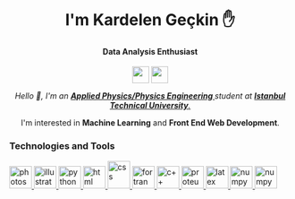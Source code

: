 
<div>
<h1 align="center" >I'm Kardelen Geçkin ✋</h1>

<h4 align="center" dir="auto">
   Data Analysis Enthusiast 
</h4>
</div>
<div>
<p align="center" dir="auto">
  <a href="https://www.linkedin.com/in/krgckn/" rel="nofollow">
    <img align="center" src="https://upload.wikimedia.org/wikipedia/commons/thumb/c/ca/LinkedIn_logo_initials.png/768px-LinkedIn_logo_initials.png" height="30" weight="40" style="max-width: 100%;"></a>
  <a href="mailto: kardelengeckin@gmail.com"><img align="center" src="https://upload.wikimedia.org/wikipedia/commons/thumb/7/7e/Gmail_icon_%282020%29.svg/512px-Gmail_icon_%282020%29.svg.png" height="30" width="30" style="max-width: 100%;"></a>
</p>
</div>
<div>
<p align="center" dir="auto"> 
  <em>
    Hello 🖖, 
    I'm an
    <a href="https://fizik.itu.edu.tr/en/home" rel="notfollow">
      <b> Applied Physics/Physics Engineering </b>
    </a>
    student at
    <a href="https://www.itu.edu.tr/en/homepage" rel="notfollow">
      <b>Istanbul Technical University</b>. 
    </a>
  </em>
 </p>
 <p align="center" dir="auto">
 I'm interested in <b>Machine Learning</b> and <b>Front End Web Development</b>.
 </p>
 </div>
 <div>
 <h3> Technologies and Tools</h3>
 <p align="left" dir="auto"> 
    <a href="https://www.adobe.com/tr/products/photoshop.html" rel="notfollow">
      <img src="https://upload.wikimedia.org/wikipedia/commons/9/92/Adobe_Photoshop_CS6_icon.svg" alt="photoshop" width="40" height="40" style="max-width: 100%;">
    </a>
    <a href="https://www.adobe.com/tr/products/illustrator.html" rel="notfollow">
      <img src="https://upload.wikimedia.org/wikipedia/commons/f/fb/Adobe_Illustrator_CC_icon.svg" alt="illustrator" width="40" height="40" style="max-width: 100%;">
    </a>
    <a href="https://www.python.org/" rel="notfollow">
      <img src="https://upload.wikimedia.org/wikipedia/commons/c/c3/Python-logo-notext.svg" alt="python" width="40" height="40" style="max-width: 100%;">
    </a>
    <a href="https://www.w3schools.com/html/" rel="notfollow">
      <img src="https://upload.wikimedia.org/wikipedia/commons/8/82/Devicon-html5-plain.svg" alt="html" width="40" height="40" style="max-width: 100%;">
    </a>
    <a href="https://www.w3.org/TR/CSS/#css" rel="notfollow">
      <img src="https://upload.wikimedia.org/wikipedia/commons/d/d5/CSS3_logo_and_wordmark.svg" alt="css" width="40" height="49" style="max-width: 100%;">
    </a>
    <a href="https://fortran-lang.org/" rel="notfollow">
      <img src="https://upload.wikimedia.org/wikipedia/commons/b/b8/Fortran_logo.svg" alt="fortran" width="40" height="40" style="max-width: 100%;">
    </a>
    <a href="https://isocpp.org/" rel="notfollow">
      <img src="https://upload.wikimedia.org/wikipedia/commons/1/18/ISO_C%2B%2B_Logo.svg" alt="c++" width="40" height="40" style="max-width: 100%;">
    </a>
    <a href="https://www.labcenter.com/" rel="notfollow">
      <img src="https://upload.wikimedia.org/wikipedia/en/5/5a/Proteus_Design_Suite_Atom_Logo.png" alt="proteus++" width="40" height="40" style="max-width: 100%;">
    </a> 
    <a href="https://www.latex-project.org/" rel="notfollow">
      <img src="https://upload.wikimedia.org/wikipedia/commons/9/92/LaTeX_logo.svg" alt="latex" width="40" height="40" style="max-width: 100%;">
    </a>
     <a href="https://numpy.org/" rel="notfollow">
      <img src="https://upload.wikimedia.org/wikipedia/commons/3/31/NumPy_logo_2020.svg" alt="numpy" width="40" height="40" style="max-width: 100%;">
    </a>
    </a>
     <a href="https://www.mathworks.com/products/matlab.html" rel="notfollow">
      <img src="https://upload.wikimedia.org/wikipedia/commons/2/21/Matlab_Logo.png" alt="numpy" width="40" height="40" style="max-width: 100%;">
    </a>    
                                                                                                                                             
  </p>                                                                                                                                         
 
</div>
